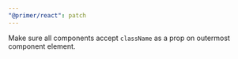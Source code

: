 ```yaml
---
"@primer/react": patch
---
```


Make sure all components accept `className` as a prop on outermost component element.
